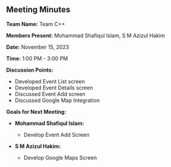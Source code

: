 ## Meeting Minutes

**Team Name:** Team C++

**Members Present:** Mohammad Shafiqul Islam, S M Azizul Hakim

**Date:** November 15, 2023

**Time:** 1:00 PM - 3:00 PM

**Discussion Points:**
- Developed Event List screen
- Developed Event Details screen
- Discussed Event Add screen
- Discussed Google Map Integration

**Goals for Next Meeting:**
- **Mohammad Shafiqul Islam:**
  - Develop Event Add Screen

- **S M Azizul Hakim:**
  - Develop Google Maps Screen